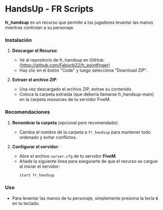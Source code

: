# HandsUp - FR Scripts

**fr_handsup** es un recurso que permite a los jugadores levantar las manos mientras controlan a su personaje.

### Instalación

1. **Descargar el Recurso**:
   - Ve al repositorio de fr_handsup en GitHub: (https://github.com/Fabiorb22/fr_pointfinger)
   - Haz clic en el botón "Code" y luego selecciona "Download ZIP".

2. **Extraer el archivo ZIP**:
   - Una vez descargado el archivo ZIP, extrae su contenido.
   - Coloca la carpeta extraída (que debería llamarse fr_handsup-main) en la carpeta resources de tu servidor FiveM.

### Recomendaciones

1. **Renombrar la carpeta** (opcional pero recomendado):
   - Cambia el nombre de la carpeta a `fr_handsup` para mantener todo ordenado y evitar conflictos.

2. **Configurar el servidor**:
   - Abre el archivo `server.cfg` de tu servidor **FiveM**.
   - Añade la siguiente línea para asegurarte de que el recurso se cargue al iniciar el servidor:
     ```bash
     start fr_handsup
     ```

### Uso
- Para levantar las manos de tu personaje, simplemente presiona la tecla **`X`** en tu teclado.
